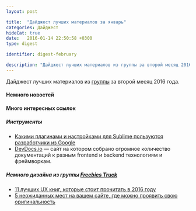 ```yaml
---
layout: post

title:  "Дайджест лучших материалов за январь"
categories: Дайджест
hideCat: true
date:   2016-01-14 22:50:58 +0300
type: digest

identifier: digest-february

description: "Дайджест лучших материалов из группы за второй месяц 2016 года"
---
```

Дайджест лучших материалов из [группы](http://vk.com/jsraccoon) за второй месяц 2016 года. 

#### Немного новостей



#### Много интересных ссылок

##### Инструменты
* <i class="fa fa-youtube"></i> [Какими плагинами и настройками для Sublime пользуются разработчики из Google](https://www.youtube.com/watch?v=2eu23_if6Lw)
* [DevDocs.io](http://devdocs.io/) — сайт на котором собрано огромное количество документаций к разным frontend и backend технологиям и фреймворкам.

##### Немного дизайна из группы [Freebies Truck](http://vk.com/freebiestruck)

* [11 лучших UX книг, которые стоит прочитать в 2016 году](http://www.sitepoint.com/11-free-ux-e-books-worth-reading-2016/)
* [5 неожиданных мест на вашем сайте, где можно проявить свою оригинальность](http://www.sitepoint.com/5-unexpected-places-to-inject-personality-into-your-site/)